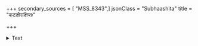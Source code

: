 +++
secondary_sources = [ "MSS_8343",]
jsonClass = "Subhaashita"
title = "कटाक्षैराक्षिप्तः"

+++

<details><summary>Text</summary>

कटाक्षैराक्षिप्तः प्रियसखि रहः केलिभवने वने पुष्पव्याजात् कुचयुगमिदं चापि वलितम्।  
रतासक्तं दृष्ट्वा हरिनमिथुनं चाल्पहसितं तथापि प्रेयान् मे न किमपि जानाति किमिति॥
</details>
